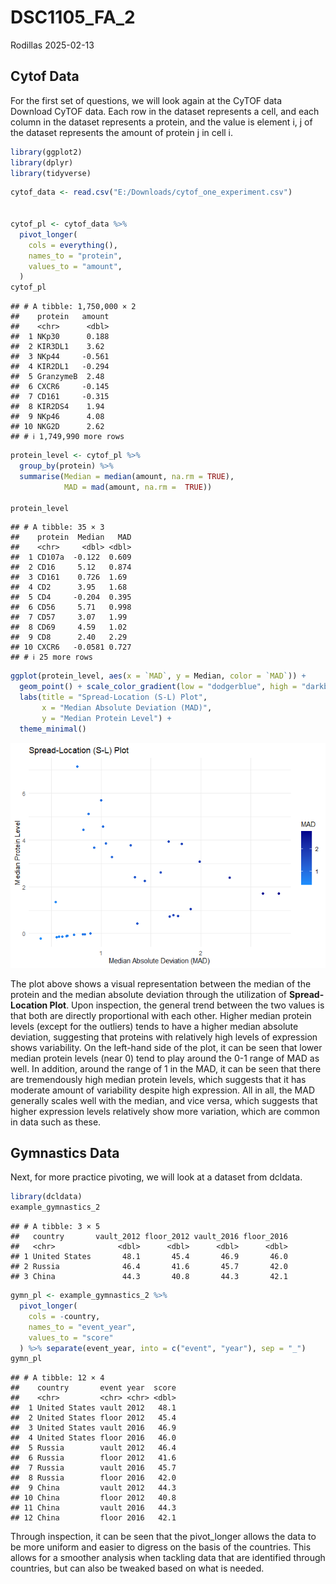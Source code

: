 DSC1105_FA_2
================
Rodillas
2025-02-13

## Cytof Data

For the first set of questions, we will look again at the CyTOF data Download CyTOF data. Each row in the dataset represents a cell, and each column in the dataset represents a protein, and the value is element i, j of the dataset represents the amount of protein j in cell i.

``` r
library(ggplot2)
library(dplyr)
library(tidyverse)
```

``` r
cytof_data <- read.csv("E:/Downloads/cytof_one_experiment.csv")


cytof_pl <- cytof_data %>% 
  pivot_longer(
    cols = everything(),
    names_to = "protein",
    values_to = "amount",
  )
cytof_pl
```

    ## # A tibble: 1,750,000 × 2
    ##    protein   amount
    ##    <chr>      <dbl>
    ##  1 NKp30      0.188
    ##  2 KIR3DL1    3.62 
    ##  3 NKp44     -0.561
    ##  4 KIR2DL1   -0.294
    ##  5 GranzymeB  2.48 
    ##  6 CXCR6     -0.145
    ##  7 CD161     -0.315
    ##  8 KIR2DS4    1.94 
    ##  9 NKp46      4.08 
    ## 10 NKG2D      2.62 
    ## # ℹ 1,749,990 more rows

``` r
protein_level <- cytof_pl %>%
  group_by(protein) %>%
  summarise(Median = median(amount, na.rm = TRUE),
            MAD = mad(amount, na.rm =  TRUE)) 

protein_level
```

    ## # A tibble: 35 × 3
    ##    protein  Median   MAD
    ##    <chr>     <dbl> <dbl>
    ##  1 CD107a  -0.122  0.609
    ##  2 CD16     5.12   0.874
    ##  3 CD161    0.726  1.69 
    ##  4 CD2      3.95   1.68 
    ##  5 CD4     -0.204  0.395
    ##  6 CD56     5.71   0.998
    ##  7 CD57     3.07   1.99 
    ##  8 CD69     4.59   1.02 
    ##  9 CD8      2.40   2.29 
    ## 10 CXCR6   -0.0581 0.727
    ## # ℹ 25 more rows

``` r
ggplot(protein_level, aes(x = `MAD`, y = Median, color = `MAD`)) +
  geom_point() + scale_color_gradient(low = "dodgerblue", high = "darkblue") +
  labs(title = "Spread-Location (S-L) Plot",
       x = "Median Absolute Deviation (MAD)",
       y = "Median Protein Level") +
  theme_minimal()
```

![](DSC1105_FA2_Rodillas_files/figure-gfm/unnamed-chunk-3-1.png)<!-- -->

The plot above shows a visual representation between the median of the
protein and the median absolute deviation through the utilization of
**Spread-Location Plot**. Upon inspection, the general trend between the
two values is that both are directly proportional with each other.
Higher median protein levels (except for the outliers) tends to have a
higher median absolute deviation, suggesting that proteins with
relatively high levels of expression shows variability. On the left-hand
side of the plot, it can be seen that lower median protein levels (near
0) tend to play around the 0-1 range of MAD as well. In addition, around
the range of 1 in the MAD, it can be seen that there are tremendously
high median protein levels, which suggests that it has moderate amount
of variability despite high expression. All in all, the MAD generally
scales well with the median, and vice versa, which suggests that higher
expression levels relatively show more variation, which are common in
data such as these.

## Gymnastics Data

Next, for more practice pivoting, we will look at a dataset from dcldata. 

``` r
library(dcldata)
example_gymnastics_2
```

    ## # A tibble: 3 × 5
    ##   country       vault_2012 floor_2012 vault_2016 floor_2016
    ##   <chr>              <dbl>      <dbl>      <dbl>      <dbl>
    ## 1 United States       48.1       45.4       46.9       46.0
    ## 2 Russia              46.4       41.6       45.7       42.0
    ## 3 China               44.3       40.8       44.3       42.1

``` r
gymn_pl <- example_gymnastics_2 %>%
  pivot_longer(
    cols = -country,  
    names_to = "event_year",  
    values_to = "score" 
  ) %>% separate(event_year, into = c("event", "year"), sep = "_") 
gymn_pl
```

    ## # A tibble: 12 × 4
    ##    country       event year  score
    ##    <chr>         <chr> <chr> <dbl>
    ##  1 United States vault 2012   48.1
    ##  2 United States floor 2012   45.4
    ##  3 United States vault 2016   46.9
    ##  4 United States floor 2016   46.0
    ##  5 Russia        vault 2012   46.4
    ##  6 Russia        floor 2012   41.6
    ##  7 Russia        vault 2016   45.7
    ##  8 Russia        floor 2016   42.0
    ##  9 China         vault 2012   44.3
    ## 10 China         floor 2012   40.8
    ## 11 China         vault 2016   44.3
    ## 12 China         floor 2016   42.1

Through inspection, it can be seen that the pivot_longer allows the data
to be more uniform and easier to digress on the basis of the countries.
This allows for a smoother analysis when tackling data that are
identified through countries, but can also be tweaked based on what is
needed.
